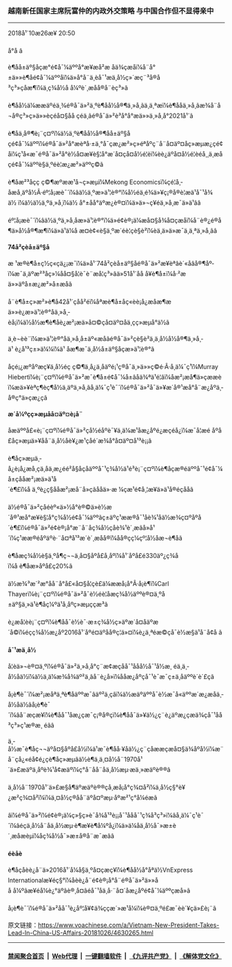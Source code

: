 ### 越南新任国家主席阮富仲的内政外交策略 与中国合作但不显得亲中
------------------------

<div class="published">
 <span class="date" title="ä¸­å½æ¶é´">
  <time datetime="2018-10-26T20:50:13+08:00">
   2018å¹´10æ26æ¥ 20:50
  </time>
 </span>
</div>
<br/>
<div class="wsw">
 <span class="dateline">
  å°å â
 </span>
 <p>
  è¶åå±äº§åçæ°é¢å¯¼äººå°æ¥æå²æ åä¾çæåï¼å¨å°±ä»»è¶åé¢å¯¼äººåï¼ä»å°å¨ä¸èå¯¹æä¸­å½ç»´æç¨³å®å³ç³»çåæ¶ï¼ä¸ç¾å½å å¼ºè´¸æåå®å¨èç³»ã
  <br/>
  <br/>
  è¶åå½ä¼ææäºéä¸¾é®å¯ä»²ä¸ºè¶åå½å®¶ä¸»å¸­ãä¸ä¸ªæï¼è¶ååä¸»å¸­ãæ¾å¨å¬å®ç³»ç»ä»»èçéå¤§åå çéä¸ãé®å¯ä»²è³å°å°æä»»ä¸»å¸­å°2021å¹´ã
  <br/>
  <br/>
  è¶åä¸å®¶è¡¨ç¤ºï¼ä½ä¸ºè¶åå½å®¶åå±äº§åçé¢å¯¼äººï¼é®å¯ä»²å°æèªå·±ä¸°å¯çæ¿æ²»ç»éªåºç¨å¨å¤äº¤åç»æµæ¿ç­é¢åï¼ç¹å«æ¯é®å¯ä»²å°è½å¤æ¥è§¦å°æ´å¤çå¤å½é¦èï¼èè¿äºå¤å½é¦èéå¸¸ä¸æåçé¢å¯¼äººè§ä¸ºéè¦æ¿æ²»äººç©ã
  <br/>
  <br/>
  è¶åæ²³åçç ç©¶æºææ¹å¬ç»æµï¼Mekong Economicsï¼çé¦å¸­åæå¸äºå½Â·éº¦å¡æè¯´ï¼âä½ä¸ºæ»ä¹¦è®°ï¼å½éä¸é¾ä»¥ç¡®å®è¦æä¹å¯¹å¾ä½ ï¼ä½ä½ä¸ºä¸»å¸­ï¼ä½ å°±åå°äºæ¿è®¤ï¼ä»ä»¬ç¥éä¸»å¸­æ¯ä»ä¹ãâ
  <br/>
  <br/>
  éº¦å¡æè¯´ï¼âä½ä¸ºä¸»å¸­åæ»ä¹¦è®°ï¼ä»é¢è®¡ä¼æå¤§å¾å¤çæåï¼å¨è®¿é®å¶ä»å½å®¶æ¶ï¼ä»ä¹ä¼å æ­¤è¢«è§ä¸ºæ´éè¦çè§è²ï¼èä¸ä»ä»æ¯ä¸ä¸ªä¸»å¸­ãâ
 </p>
 <p>
  <strong>
   74å²çèå±äº§å
  </strong>
 </p>
 <p>
  æ ¹æ®è¶å±ç½ç«çä¿¡æ¯ï¼ä»å¹´74å²çèå±äº§åé®å¯ä»²æ¥èªâè´«åâå®¶åº­ï¼æ¯ä¸äºæ²³åç»¼åå¤§å­¦è¯­è¨æå­¦ç³»ãä»51å¹´åå å¥è¶å±ï¼å·²æä»»äºå±æ¿æ²»å±æåã
  <br/>
  <br/>
  å¨è¶å±ç»æ²»è¶å42å¹´çåå²éï¼åªæè¶å±åç«èè¡å¿æåæ¶æä»»è¿æ»ä¹¦è®°åä¸»å¸­èå¡ï¼ä½å½æ¶è¶åè¿æ²¡æä»å¤©çå¤äº¤åä¸çç»æµå°ä½ã
 </p>
 <p>
  ä¸è¬èè¨ï¼æ»ä¹¦è®°åä¸»å¸­å±äº«æåãé®å¯ä»²çè§è²ä¸ä¸­å½å½å®¶ä¸»å¸­ä¹ è¿å¹³ç±»ä¼¼ï¼ä¹ åæ¶æ¯ä¸­å½å±äº§åçæ»ä¹¦è®°ã
  <br/>
  <br/>
  åçé¡¿æºåºæç¥ä¸å½éç ç©¶ä¸­å¿ä¸åäºé¡¹ç®å¯ä¸»ä»»ç©é·Â·å¸ä¼¯ç¹ï¼Murray Hiebertï¼è¡¨ç¤ºï¼é®å¯ä»²æ¯è¶å±é¢å¯¼å±âåä¾ªä¹é¦âï¼åæ²¡æå¶ä»çææèï¼æä»¥èªç¶èç¶å½ä¸äºä¸»å¸­ãå¸ä¼¯ç¹è¯´ï¼é®å¯ä»²å¯ä»¥æ´å®¹æå°å¨æ¿åºä¸­å®ç°ä»çæ¿ç­ã
 </p>
 <p>
  <strong>
   æ´å¼ºçç»æµåå¤äº¤è¡å¨
  </strong>
 </p>
 <p>
  åæäººå£«è¡¨ç¤ºï¼é®å¯ä»²çå½éåºè¯¥ä¸ä¼æ¹åæ¿åºé¿æçéå¿ï¼æ¯å¦æé åºå£åç»æµä»¥åå¨ä¸­å½åè¥¿æ¹çåé´æ¾å°å¤äº¤å¹³è¡¡ã
  <br/>
  <br/>
  è¶åç»æµä¸­å¿è¡å¿æå¸çä¸åä¸æ¿éé²å§åçåäººå¯¹ç¾å½ä¹é³è¡¨ç¤ºï¼è¶åçæ®éäººå¯¹é¢å¯¼å±çååæ²¡æä»ä¹å´è¶£ï¼å ä¸ºè¿ç§ååæ²¡æå¨å»çãååä»·æ ¼ç­æ¹é¢å¸¦æ¥ä»ä¹å®éçååã
  <br/>
  <br/>
  ä½é®å¯ä»²çåéèº«ä»½å°è®©ä»è½æ´å®¹æå°æ¥è§¦å°ç¾å½é¢å¯¼äººãç±äºç¹ææ®å¯¹åè¾¹åä½æ¾ç¤ºåºå´è¶£ï¼é®å¯ä»²é¢è®¡å°æ¨å¨åç¾å½çåè¾¹è´¸æãå»å¹´ï¼ç¹ææ®éåºäºè·¨å¤ªå¹³æ´è´¸æåå®ï¼åå®çç¼çº¦å½åæ¬è¶åã
  <br/>
  <br/>
  è¶åæç¾å½è§ä¸ºå¶ç¬¬ä¸å¤§åºå£å¸åºï¼å¹´åºå£é330äº¿ç¾åï¼å è¶åæ»åºå£ç20%ã
  <br/>
  <br/>
  ä½æ¾³æ´²æ°åå¨å°å£«å¤§å­¦çè£ä¼ææå¡å°Â·å¡è¶ï¼Carl Thayerï¼è¡¨ç¤ºï¼é®å¯ä»²å¯è½éè¦åæç¾å½äººè®¤ä¸ºå±äº§ä¸»ä¹è¶åç¼ºä¹å¸åºç»æµççæ³ã
  <br/>
  <br/>
  è¿æå­¦èè¡¨ç¤ºï¼è¶åå¯è½è¯·æ±ç¾å½ç»äºæ´å¤åäºæ´å©ï¼éçç¾å½æ¿åº2016å¹´åºé¤äºåå®ç¦ä»¤ï¼è¿ä¸ªéæ©çå¯è½æ§ä¹å¨å¢å ã
  <br/>
  <strong>
   <br/>
   å¯¹æä¸­å½
  </strong>
 </p>
 <p>
  å­¦èä»¬è®¤ä¸ºï¼é®å¯ä»²ä¸»å¸­å°ç¨æ¢æçåå¯¹ååå½å¯¹å½æ¸ éä¸ä¸­å½åä½ï¼ä½ä¸ä¼æ¾å¾äº²ä¸­ãå¨è¿å»ï¼ååæ¿åºçå¯¹è¯æ¯ç±ä¸åäººè´è´£çã
  <br/>
  <br/>
  å¡è¶è¯´ï¼æ²¡æåªä¸ªè¶åäººæ¯âäº²ä¸­çâï¼ä½æäºäººå¯è½æ¯å«äººæ´æ¿æåä¸­å½åä½ãå¡è¶è¯´ï¼âå¨æçæ¥ï¼è¶åå¯¹åæ¿ç­æ¯ç¡®å®çï¼è¶åå¯ä»¥ä½¿ç¨è¿äºæ¿ç­æä¾çå¯¹åå³ç³»ç¹æ®æ¸ éãâ
 </p>
 <p>
  ä¸­å½æ¯è¶åç¬¬äºå¤§åºå£å½ï¼ä¹æ¯è¶åå·¥åä½¿ç¨çåææçæå¤§ä¾åºå½ï¼æ¨å¨çå¿«éå¢é¿çè¶åç»æµãä½è¶ä¸­ä¸¤å½å¨1970å¹´ä»£æäºä¸åºè¾¹å¢æäºï¼ç°å¨åå¨åä¸­å½æµ·æä¸»æäºè®®ã
  <br/>
  <br/>
  ä¸­å½å¨1970å¹´ä»£æ§å¶äºæäºè®®çå¸æå¡å°ç¾¤å²ï¼ä¸­å½ç§°è¥¿æ²ç¾¤å²ï¼ï¼ä¸¤å½ç®åå¨äºå¤ºæµ·åºæ²¹ç°å¼éæã
  <br/>
  <br/>
  âï¼é®å¯ä»²ï¼é¢è®¡ä¼ç»§ç»­è¯å¾å¹³è¡¡å¯¹ååå¯¹ç¾å³ç³»ï¼âå¸ä¼¯ç¹è¯´ï¼âéçä¸­å½å¨åä¸­å½æµ·è¶æ¥è¶å¼ºå¿ï¼ä»ä¼åä¸­å½å¯»æ±è´¸æåæèµï¼åç¾å½å¯»æ±å®å¨æ¯æãâ
  <br/>
  <br/>
  <strong>
   éèåè
  </strong>
 </p>
 <p>
  è¶åçåèè¿å¨ä»2016å¹´å¼å§ä¸ºå¤çæç¥ï¼è¶åå½å°åªä½VnExpress Internationalæ¥éç§°ï¼åèè¿å¨é¢è®¡å°å¨é®å¯ä»²ä»»åå å¼ºãæ¥éå¼è¿°äºâè®¸å¤âéå¯¹åä¸å·¨å¤´åæ¿åºé¢å¯¼äººçæå»ã
  <br/>
  <br/>
  å¡è¶è¯´ï¼é®å¯ä»²åå¯¹è¿åº¦å¥¢ä¾ççæ´»æ¹å¼ï¼è®¤ä¸ºé£æ¯èè´¥çä»£è¡¨ã
 </p>
</div>

原文链接：https://www.voachinese.com/a/Vietnam-New-President-Takes-Lead-In-China-US-Affairs-20181026/4630265.html


------------------------
#### [禁闻聚合首页](https://github.com/gfw-breaker/banned-news/blob/master/README.md) &nbsp;|&nbsp; [Web代理](https://github.com/gfw-breaker/open-proxy/blob/master/README.md) &nbsp;|&nbsp;  [一键翻墙软件](https://github.com/gfw-breaker/nogfw/blob/master/README.md) &nbsp;|&nbsp; [《九评共产党》](https://github.com/gfw-breaker/9ping.md/blob/master/README.md#九评之一评共产党是什么) &nbsp;|&nbsp; [《解体党文化》](https://github.com/gfw-breaker/jtdwh.md/blob/master/README.md#绪论)